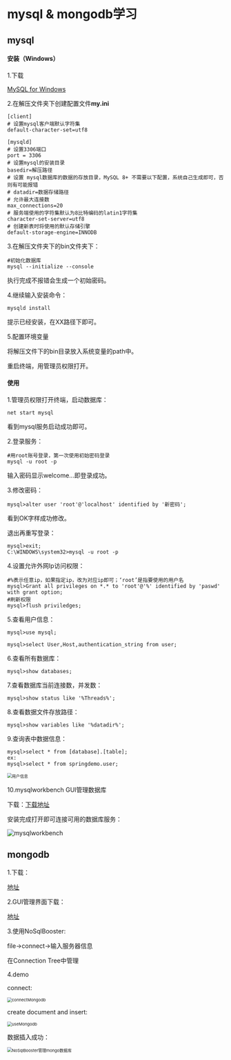 # mysql & mongodb学习

## mysql

#### 安装（Windows）

1.下载

[MySQL for Windows](https://dev.mysql.com/downloads/mysql/)

2.在解压文件夹下创建配置文件**my.ini**

```
[client]
# 设置mysql客户端默认字符集
default-character-set=utf8
 
[mysqld]
# 设置3306端口
port = 3306
# 设置mysql的安装目录
basedir=解压路径
# 设置 mysql数据库的数据的存放目录，MySQL 8+ 不需要以下配置，系统自己生成即可，否则有可能报错
# datadir=数据存储路径
# 允许最大连接数
max_connections=20
# 服务端使用的字符集默认为8比特编码的latin1字符集
character-set-server=utf8
# 创建新表时将使用的默认存储引擎
default-storage-engine=INNODB
```

3.在解压文件夹下的bin文件夹下：

```
#初始化数据库
mysql --initialize --console
```

执行完成不报错会生成一个初始密码。

4.继续输入安装命令：

```
mysqld install
```

提示已经安装，在XX路径下即可。

5.配置环境变量

将解压文件下的bin目录放入系统变量的path中。

重启终端，用管理员权限打开。

#### 使用

1.管理员权限打开终端，启动数据库：

```
net start mysql
```

看到mysql服务启动成功即可。

2.登录服务：

```
#用root账号登录，第一次使用初始密码登录
mysql -u root -p
```

输入密码显示welcome...即登录成功。

3.修改密码：

```
mysql>alter user 'root'@'localhost' identified by '新密码';
```

看到OK字样成功修改。

退出再重写登录：

```
mysql>exit;
C:\WINDOWS\system32>mysql -u root -p
```

4.设置允许外网Ip访问权限：

```
#%表示任意ip，如果指定ip，改为对应ip即可；‘root’是指要使用的用户名
mysql>Grant all privileges on *.* to 'root'@'%' identified by 'paswd' with grant option; 
#刷新权限
mysql>flush priviledges;
```

5.查看用户信息：

```
mysql>use mysql;

mysql>select User,Host,authentication_string from user;
```

6.查看所有数据库：

```
mysql>show databases;
```

7.查看数据库当前连接数，并发数：

```
mysql>show status like '%Threads%';
```

8.查看数据文件存放路径：

```
mysql>show variables like '%datadir%';
```

9.查询表中数据信息：

```
mysql>select * from [database].[table];
ex:
mysql>select * from springdemo.user;
```

<img src="https://github.com/gaoynui/MyTodoLists/blob/master/doc/pics/%E7%94%A8%E6%88%B7%E4%BF%A1%E6%81%AF.png?raw=true" alt="用户信息" style="zoom: 67%;" />

10.mysqlworkbench GUI管理数据库

下载：[下载地址](https://www.mysql.com/cn/products/workbench/)

安装完成打开即可连接可用的数据库服务：

![mysqlworkbench](https://github.com/gaoynui/MyTodoLists/blob/master/doc/pics/mysqlworkbench.png?raw=true)

## mongodb

1.下载：

[地址](https://www.mongodb.com/download-center/communit)

2.GUI管理界面下载：

[地址](https://www.nosqlbooster.com/downloads)

3.使用NoSqlBooster:

file->connect->输入服务器信息

在Connection Tree中管理

4.demo

connect:

<img src="https://github.com/gaoynui/MyTodoLists/blob/master/doc/pics/connectMongodb.png?raw=true" alt="connectMongodb" style="zoom: 67%;" />

create document and insert:

<img src="https://github.com/gaoynui/MyTodoLists/blob/master/doc/pics/useMongodb.png?raw=true" alt="useMongodb" style="zoom:67%;" />

数据插入成功：

<img src="https://github.com/gaoynui/MyTodoLists/blob/master/doc/pics/NoSqlBooster%E7%AE%A1%E7%90%86mongo%E6%95%B0%E6%8D%AE%E5%BA%93.png?raw=true" alt="NoSqlBooster管理mongo数据库" style="zoom:67%;" />

